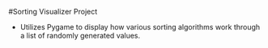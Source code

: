#Sorting Visualizer Project
- Utilizes Pygame to display how various sorting algorithms work through a list of randomly generated values.